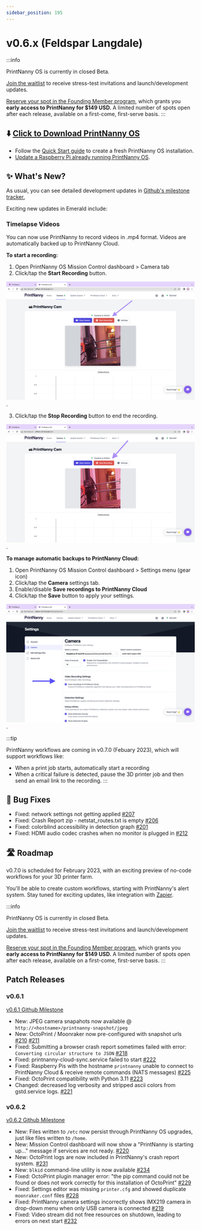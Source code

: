 ```yaml
---
sidebar_position: 195
---
```


# v0.6.x (Feldspar Langdale)

:::info

PrintNanny OS is currently in closed Beta. 

[Join the waitlist](https://printnanny.ai/) to receive stress-test invitations and launch/development updates.

[Reserve your spot in the Founding Member program](https://printnanny.ai/shop/founding-membership), which grants you **early access to PrintNanny for $149 USD.** A limited number of spots open after each release, available on a first-come, first-serve basis. 
:::

## ⬇️ [Click to Download PrintNanny OS](https://github.com/bitsy-ai/printnanny-os/releases/tag/0.6.2)

* Follow the [Quick Start guide](https://docs.printnanny.ai/docs/category/quick-start/) to create a fresh PrintNanny OS installation.
* [Update a Raspberry Pi already running PrintNanny OS](https://docs.printnanny.ai/docs/update-printnanny-os/).

## ✨ What's New?

As usual, you can see detailed development updates in [Github's milestone tracker.](https://github.com/bitsy-ai/printnanny-os/milestone/6?closed=1) 

Exciting new updates in Emerald include:

### Timelapse Videos

You can now use PrintNanny to record videos in .mp4 format. Videos are automatically backed up to PrintNanny Cloud.

**To start a recording:**

1. Open PrintNanny OS Mission Control dashboard > Camera tab
2. Click/tap the **Start Recording** button.

![Start a timelapse recording](./img/v0.6.0/start-recording.png).

3. Click/tap the **Stop Recording** button to end the recording.

![Start a timelapse recording](./img/v0.6.0/stop-recording.png).

**To manage automatic backups to PrintNanny Cloud:**

1. Open PrintNanny OS Mission Control dashboard > Settings menu (gear icon)
2. Click/tap the **Camera** settings tab.
3. Enable/disable **Save recordings to PrintNanny Cloud**
4. Click/tap the **Save** button to apply your settings.

![Sync timelapse recordings to PrintNanny cloud](./img/v0.6.0/video-recording-settings.png).

:::tip

PrintNanny workflows are coming in v0.7.0 (Febuary 2023), which will support workflows like:

* When a print job starts, automatically start a recording
* When a critical failure is detected, pause the 3D printer job and then send an email link to the recording.
:::

## 🐛 Bug Fixes

* Fixed: network settings not getting applied [#207](https://github.com/bitsy-ai/printnanny-os/issues/207)
* Fixed: Crash Report zip - netstat_routes.txt is empty [#206](https://github.com/bitsy-ai/printnanny-os/issues/206)
* Fixed: colorblind accessibility in detection graph [#201](https://github.com/bitsy-ai/printnanny-os/issues/201)
* Fixed: HDMI audio codec crashes when no monitor is plugged in [#212](https://github.com/bitsy-ai/printnanny-os/issues/212)


## 🛣️ Roadmap

v0.7.0 is scheduled for February 2023, with an exciting preview of no-code workflows for your 3D printer farm.

You'll be able to create custom workflows, starting with PrintNanny's alert system. Stay tuned for exciting updates, like integration with [Zapier](https://github.com/bitsy-ai/printnanny-os/issues/100).

:::info

PrintNanny OS is currently in closed Beta. 

[Join the waitlist](https://printnanny.ai/) to receive stress-test invitations and launch/development updates.

[Reserve your spot in the Founding Member program](https://printnanny.ai/shop/founding-membership), which grants you **early access to PrintNanny for $149 USD.** A limited number of spots open after each release, available on a first-come, first-serve basis. 
:::

## Patch Releases

### v0.6.1

[v0.6.1 Github Milestone](https://github.com/bitsy-ai/printnanny-os/milestone/13?closed=1)

* New: JPEG camera snapahots now available @ `http://<hostname>/printnanny-snapshot/jpeg` 
* New: OctoPrint / Moonraker now pre-configured with snapshot urls [#210](https://github.com/bitsy-ai/printnanny-os/issues/210) [#211](https://github.com/bitsy-ai/printnanny-os/issues/211)
* Fixed: Submitting a browser crash report sometimes failed with error: `Converting circular structure to JSON` [#218](https://github.com/bitsy-ai/printnanny-os/issues/218)
* Fixed: printnanny-cloud-sync.service failed to start [#222](https://github.com/bitsy-ai/printnanny-os/issues/222)
* Fixed: Raspberry Pis with the hostname `printnanny` unable to connect to PrintNanny Cloud & receive remote commands (NATS messages) [#225](https://github.com/bitsy-ai/printnanny-os/issues/225)
* Fixed: OctoPrint compatibility with Python 3.11 [#223](https://github.com/bitsy-ai/printnanny-os/issues/223)
* Changed: decreased log verbosity and stripped ascii colors from gstd.service logs. [#221](https://github.com/bitsy-ai/printnanny-os/issues/221)
  
### v0.6.2

[v0.6.2 Github Milestone](https://github.com/bitsy-ai/printnanny-os/milestone/14?closed=1)

* New: Files written to `/etc` now persist through PrintNanny OS upgrades, just like files written to `/home`.
* New: Mission Control dashboard will now show a "PrintNanny is starting up..." message if services are not ready. [#220](https://github.com/bitsy-ai/printnanny-os/issues/220)
* New: OctoPrint logs are now included in PrintNanny's crash report system. [#231](https://github.com/bitsy-ai/printnanny-os/issues/231)
* New: `blkid` command-line utility is now available [#234](https://github.com/bitsy-ai/printnanny-os/issues/234)
* Fixed: OctoPrint plugin manager error: "the pip command could not be found or does not work correctly for this installation of OctoPrint" [#229](https://github.com/bitsy-ai/printnanny-os/issues/229)
* Fixed: Settings editor was missing `printer.cfg` and showed duplicate `moonraker.conf` files [#228](https://github.com/bitsy-ai/printnanny-os/issues/228)
* Fixed: PrintNanny camera settings incorrectly shows IMX219 camera in drop-down menu when only USB camera is connected [#219](https://github.com/bitsy-ai/printnanny-os/issues/219)
* Fixed: Video stream did not free resources on shutdown, leading to errors on next start [#232](https://github.com/bitsy-ai/printnanny-os/issues/232)
